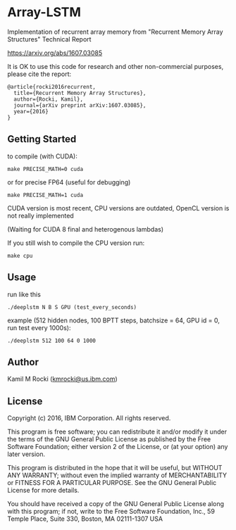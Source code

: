 

# Array-LSTM
Implementation of recurrent array memory from "Recurrent Memory Array Structures" Technical Report

https://arxiv.org/abs/1607.03085

It is OK to use this code for research and other non-commercial purposes, please cite the report:

```
@article{rocki2016recurrent,
  title={Recurrent Memory Array Structures},
  author={Rocki, Kamil},
  journal={arXiv preprint arXiv:1607.03085},
  year={2016}
}
```

## Getting Started
to compile (with CUDA):

```
make PRECISE_MATH=0 cuda
```
or for precise FP64 (useful for debugging)

```
make PRECISE_MATH=1 cuda
```

CUDA version is most recent, CPU versions are outdated, OpenCL version is not really implemented

(Waiting for CUDA 8 final and heterogenous lambdas)

If you still wish to compile the CPU version run:

```
make cpu
```

## Usage
 
run like this
```
./deeplstm N B S GPU (test_every_seconds)
```
example (512 hidden nodes, 100 BPTT steps, batchsize = 64, GPU id = 0, run test every 1000s):

```
./deeplstm 512 100 64 0 1000
```

## Author
Kamil M Rocki (kmrocki@us.ibm.com)

## License
Copyright (c) 2016, IBM Corporation. All rights reserved.
 
This program is free software; you can redistribute it and/or modify
it under the terms of the GNU General Public License as published by
the Free Software Foundation; either version 2 of the License, or
(at your option) any later version.

 This program is distributed in the hope that it will be useful,
 but WITHOUT ANY WARRANTY; without even the implied warranty of
 MERCHANTABILITY or FITNESS FOR A PARTICULAR PURPOSE.  See the
 GNU General Public License for more details.
 
 You should have received a copy of the GNU General Public License
 along with this program; if not, write to the Free Software
 Foundation, Inc., 59 Temple Place, Suite 330, Boston, MA  02111-1307 USA
